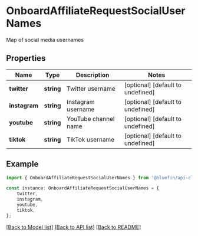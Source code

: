 # OnboardAffiliateRequestSocialUserNames

Map of social media usernames

## Properties

Name | Type | Description | Notes
------------ | ------------- | ------------- | -------------
**twitter** | **string** | Twitter username | [optional] [default to undefined]
**instagram** | **string** | Instagram username | [optional] [default to undefined]
**youtube** | **string** | YouTube channel name | [optional] [default to undefined]
**tiktok** | **string** | TikTok username | [optional] [default to undefined]

## Example

```typescript
import { OnboardAffiliateRequestSocialUserNames } from '@bluefin/api-client';

const instance: OnboardAffiliateRequestSocialUserNames = {
    twitter,
    instagram,
    youtube,
    tiktok,
};
```

[[Back to Model list]](../README.md#documentation-for-models) [[Back to API list]](../README.md#documentation-for-api-endpoints) [[Back to README]](../README.md)
